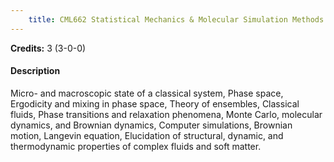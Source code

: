 ```yaml
---
    title: CML662 Statistical Mechanics & Molecular Simulation Methods
---
```

**Credits:** 3 (3-0-0)



#### Description 
Micro- and macroscopic state of a classical system, Phase space, Ergodicity and mixing in phase space, Theory of ensembles, Classical fluids, Phase transitions and relaxation phenomena, Monte Carlo, molecular dynamics, and Brownian dynamics, Computer simulations, Brownian motion, Langevin equation, Elucidation of structural, dynamic, and thermodynamic properties of complex fluids and soft matter.
